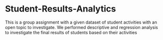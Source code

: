 # Student-Results-Analytics
This is a group assignment with a given dataset of student activities with an open topic to investigate. We performed descriptive and regression analysis to investigate the final results of students based on their activities 
